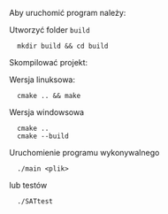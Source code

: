 Aby uruchomić program należy:

Utworzyć folder `build`
```
  mkdir build && cd build
```

Skompilować projekt:

Wersja linuksowa:
```
  cmake .. && make
```
Wersja windowsowa
```
  cmake ..
  cmake --build
```

Uruchomienie programu wykonywalnego
```
  ./main <plik>
```

lub testów
```
  ./SATtest
```
